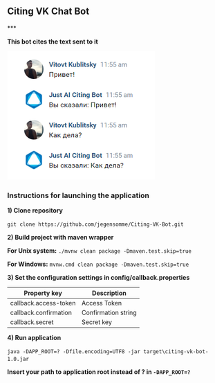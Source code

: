 <h2>Citing VK Chat Bot</h2>
***

**This bot cites the text sent to it**

![img.png](example.png)

<h3>Instructions for launching the application</h3>

**1) Clone repository**

```git clone https://github.com/jegensomme/Citing-VK-Bot.git```

**2) Build project with maven wrapper**

**For Unix system:** ```./mvnw clean package -Dmaven.test.skip=true```

**For Windows:** ```mvnw.cmd clean package -Dmaven.test.skip=true```

**3) Set the configuration settings in config/callback.properties**

| Property key          | Description         |
| ----------------------| ------------------- |
| callback.access-token | Access Token        |
| callback.confirmation | Confirmation string |            | 
| callback.secret       | Secret key          |

**4) Run application**

```java -DAPP_ROOT=? -Dfile.encoding=UTF8 -jar target\citing-vk-bot-1.0.jar```

**Insert your path to application root instead of ? in ```-DAPP_ROOT=?```**